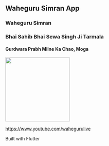 ## Waheguru Simran App


### Waheguru Simran
### Bhai Sahib Bhai Sewa Singh Ji Tarmala
#### Gurdwara Prabh Milne Ka Chao, Moga
<img src="https://user-images.githubusercontent.com/5167015/147851759-eccaff16-cb5d-4a38-b668-331985701950.png" width="200">

https://www.youtube.com/wahegurulive






Built with Flutter
